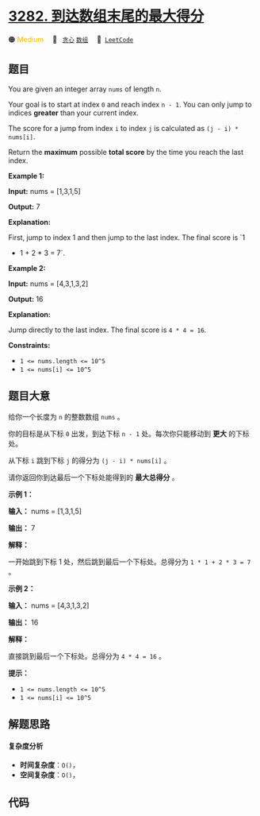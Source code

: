 # [3282. 到达数组末尾的最大得分](https://leetcode.com/problems/reach-end-of-array-with-max-score)

🟠 <font color=#ffb800>Medium</font>&emsp; 🔖&ensp; [`贪心`](/outline/tag/greedy.md) [`数组`](/outline/tag/array.md)&emsp; 🔗&ensp;[`LeetCode`](https://leetcode.com/problems/reach-end-of-array-with-max-score)

## 题目

You are given an integer array `nums` of length `n`.

Your goal is to start at index `0` and reach index `n - 1`. You can only jump
to indices **greater** than your current index.

The score for a jump from index `i` to index `j` is calculated as `(j - i) *
nums[i]`.

Return the **maximum** possible **total score** by the time you reach the last
index.



**Example 1:**

**Input:** nums = [1,3,1,5]

**Output:** 7

**Explanation:**

First, jump to index 1 and then jump to the last index. The final score is `1
* 1 + 2 * 3 = 7`.

**Example 2:**

**Input:** nums = [4,3,1,3,2]

**Output:** 16

**Explanation:**

Jump directly to the last index. The final score is `4 * 4 = 16`.



**Constraints:**

  * `1 <= nums.length <= 10^5`
  * `1 <= nums[i] <= 10^5`


## 题目大意

给你一个长度为 `n` 的整数数组 `nums` 。

你的目标是从下标 `0` 出发，到达下标 `n - 1` 处。每次你只能移动到 **更大**  的下标处。

从下标 `i` 跳到下标 `j` 的得分为 `(j - i) * nums[i]` 。

请你返回你到达最后一个下标处能得到的 **最大总得分**  。



**示例 1：**

**输入：** nums = [1,3,1,5]

**输出：** 7

**解释：**

一开始跳到下标 1 处，然后跳到最后一个下标处。总得分为 `1 * 1 + 2 * 3 = 7` 。

**示例 2：**

**输入：** nums = [4,3,1,3,2]

**输出：** 16

**解释：**

直接跳到最后一个下标处。总得分为 `4 * 4 = 16` 。



**提示：**

  * `1 <= nums.length <= 10^5`
  * `1 <= nums[i] <= 10^5`


## 解题思路

#### 复杂度分析

- **时间复杂度**：`O()`，
- **空间复杂度**：`O()`，

## 代码

```javascript

```
